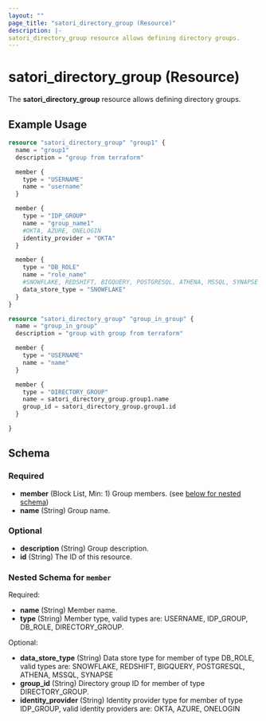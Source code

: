 ```yaml
---
layout: ""
page_title: "satori_directory_group (Resource)"
description: |-
satori_directory_group resource allows defining directory groups.
---
```


# satori_directory_group (Resource)

The **satori_directory_group** resource allows defining directory groups.

## Example Usage

```terraform
resource "satori_directory_group" "group1" {
  name = "group1"
  description = "group from terraform"

  member {
    type = "USERNAME"
    name = "username"
  }

  member {
    type = "IDP_GROUP"
    name = "group_name1"
    #OKTA, AZURE, ONELOGIN
    identity_provider = "OKTA"
  }

  member {
    type = "DB_ROLE"
    name = "role_name"
    #SNOWFLAKE, REDSHIFT, BIGQUERY, POSTGRESQL, ATHENA, MSSQL, SYNAPSE
    data_store_type = "SNOWFLAKE"
  }
}

resource "satori_directory_group" "group_in_group" {
  name = "group_in_group"
  description = "group with group from terraform"

  member {
    type = "USERNAME"
    name = "name"
  }

  member {
    type = "DIRECTORY_GROUP"
    name = satori_directory_group.group1.name
    group_id = satori_directory_group.group1.id
  }

}
```

<!-- schema generated by tfplugindocs -->
## Schema

### Required

- **member** (Block List, Min: 1) Group members. (see [below for nested schema](#nestedblock--member))
- **name** (String) Group name.

### Optional

- **description** (String) Group description.
- **id** (String) The ID of this resource.

<a id="nestedblock--member"></a>
### Nested Schema for `member`

Required:

- **name** (String) Member name.
- **type** (String) Member type, valid types are: USERNAME, IDP_GROUP, DB_ROLE, DIRECTORY_GROUP.

Optional:

- **data_store_type** (String) Data store type for member of type DB_ROLE, valid types are: SNOWFLAKE, REDSHIFT, BIGQUERY, POSTGRESQL, ATHENA, MSSQL, SYNAPSE
- **group_id** (String) Directory group ID for member of type DIRECTORY_GROUP.
- **identity_provider** (String) Identity provider type for member of type IDP_GROUP, valid identity providers are: OKTA, AZURE, ONELOGIN